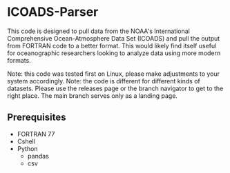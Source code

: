 # ICOADS-Parser

This code is designed to pull data from the NOAA's International Comprehensive Ocean-Atmosphere Data Set (ICOADS) and pull the output from FORTRAN code to a better format. This would likely find itself useful for oceanographic researchers looking to analyze data using more modern formats.

Note: this code was tested first on Linux, please make adjustments to your system accordingly.
Note: the code is different for different kinds of datasets. Please use the releases page or the branch navigator to get to the right place. The main branch serves only as a landing page.

## Prerequisites
+ FORTRAN 77
+ Cshell
+ Python
  + pandas
  + csv
